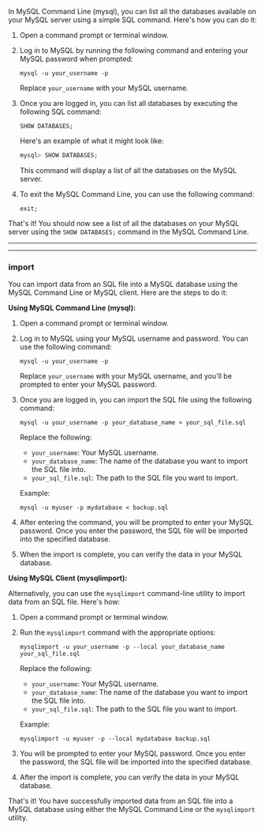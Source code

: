 In MySQL Command Line (mysql), you can list all the databases available on your MySQL server using a simple SQL command. Here's how you can do it:

1. Open a command prompt or terminal window.

2. Log in to MySQL by running the following command and entering your MySQL password when prompted:

   ```
   mysql -u your_username -p
   ```

   Replace `your_username` with your MySQL username.

3. Once you are logged in, you can list all databases by executing the following SQL command:

   ```
   SHOW DATABASES;
   ```

   Here's an example of what it might look like:

   ```sql
   mysql> SHOW DATABASES;
   ```

   This command will display a list of all the databases on the MySQL server.

4. To exit the MySQL Command Line, you can use the following command:

   ```
   exit;
   ```

That's it! You should now see a list of all the databases on your MySQL server using the `SHOW DATABASES;` command in the MySQL Command Line.

------------------
------------------

### import 

You can import data from an SQL file into a MySQL database using the MySQL Command Line or MySQL client. Here are the steps to do it:

**Using MySQL Command Line (mysql):**

1. Open a command prompt or terminal window.

2. Log in to MySQL using your MySQL username and password. You can use the following command:

   ```
   mysql -u your_username -p
   ```

   Replace `your_username` with your MySQL username, and you'll be prompted to enter your MySQL password.

3. Once you are logged in, you can import the SQL file using the following command:

   ```
   mysql -u your_username -p your_database_name < your_sql_file.sql
   ```

   Replace the following:
   - `your_username`: Your MySQL username.
   - `your_database_name`: The name of the database you want to import the SQL file into.
   - `your_sql_file.sql`: The path to the SQL file you want to import.

   Example:

   ```
   mysql -u myuser -p mydatabase < backup.sql
   ```

4. After entering the command, you will be prompted to enter your MySQL password. Once you enter the password, the SQL file will be imported into the specified database.

5. When the import is complete, you can verify the data in your MySQL database.

**Using MySQL Client (mysqlimport):**

Alternatively, you can use the `mysqlimport` command-line utility to import data from an SQL file. Here's how:

1. Open a command prompt or terminal window.

2. Run the `mysqlimport` command with the appropriate options:

   ```
   mysqlimport -u your_username -p --local your_database_name your_sql_file.sql
   ```

   Replace the following:
   - `your_username`: Your MySQL username.
   - `your_database_name`: The name of the database you want to import the SQL file into.
   - `your_sql_file.sql`: The path to the SQL file you want to import.

   Example:

   ```
   mysqlimport -u myuser -p --local mydatabase backup.sql
   ```

3. You will be prompted to enter your MySQL password. Once you enter the password, the SQL file will be imported into the specified database.

4. After the import is complete, you can verify the data in your MySQL database.

That's it! You have successfully imported data from an SQL file into a MySQL database using either the MySQL Command Line or the `mysqlimport` utility.
